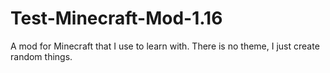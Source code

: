 # Test-Minecraft-Mod-1.16
A mod for Minecraft that I use to learn with. There is no theme, I just create random things.
